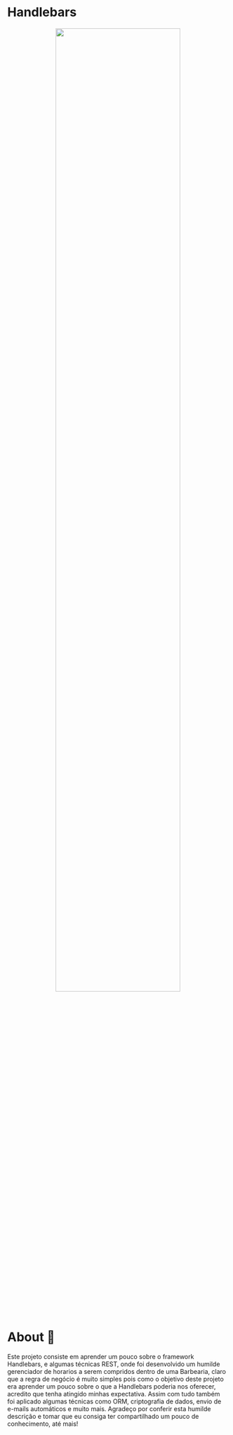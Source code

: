 # Handlebars
<h4 align="center">
  <img src="https://user-images.githubusercontent.com/53453342/93136786-dff1d180-f6b2-11ea-8ad4-d50d71ce642c.jpg" width="75%" />
</h4>

# About 🧾
Este projeto consiste em aprender um pouco sobre o framework Handlebars, e algumas técnicas REST,  onde foi desenvolvido um humilde gerenciador de horarios a serem compridos dentro de uma Barbearia, claro que a regra de negócio  é muito simples pois como o objetivo deste projeto era aprender um pouco  sobre o que a Handlebars poderia nos oferecer, acredito que tenha atingido minhas expectativa.
Assim com tudo também foi aplicado algumas técnicas como ORM, criptografia de dados, envio de e-mails automáticos e muito mais.
Agradeço por conferir esta humilde descrição e tomar que eu consiga ter compartilhado um pouco de conhecimento, até mais!
